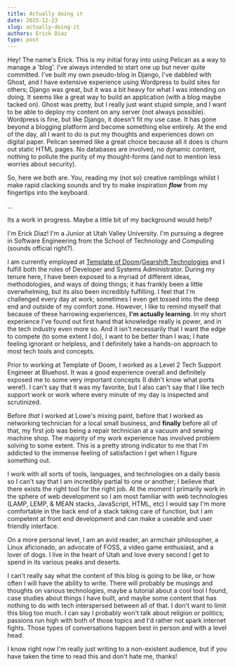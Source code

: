 ```yaml
---
title: Actually doing it
date: 2015-12-23
slug: actually-doing-it
authors: Erick Diaz
type: post
---
```


Hey! The name's Erick. This is my initial foray into using Pelican as a way to manage a 'blog'. I've always intended to start one up but never quite committed. I've built my own pseudo-blog in Django, I've dabbled with Ghost, and I have extensive experience using Wordpress to build sites for others; Django was great, but it was a bit heavy for what I was intending on doing. It seems like a great way to build an application (with a blog maybe tacked on). Ghost was pretty, but I really just want stupid simple, and I want to be able to deploy my content on any server (not always possible). Wordpress is fine, but like Django, it doesn't fit my use case. It has gone beyond a blogging platform and become something else entirely. At the end of the day, all I want to do is put my thoughts and experiences down on digital paper. Pelican seemed like a great choice because all it does is churn out static HTML pages. No databases are involved, no dynamic content, nothing to pollute the purity of my thought-forms (and not to mention less worries about security).

So, here we both are. You, reading my (not so) creative ramblings whilst I make rapid clacking sounds and try to make inspiration **_flow_** from my fingertips into the keyboard.

...

Its a work in progress. Maybe a little bit of my background would help?

I'm Erick Diaz! I'm a Junior at Utah Valley University. I'm pursuing a degree in Software Engineering from the School of Technology and Computing (sounds official right?).

I am currently employed at [Template of Doom](http://www.templateofdoom.com)/[Gearshift Technologies](http://www.gearshifttech.com) and I fulfill both the roles of Developer and Systems Administrator. During my tenure here, I have been exposed to a myriad of different ideas, methodologies, and ways of doing things; it has frankly been a little overwhelming, but its also been incredibly fulfilling. I feel that I'm challenged every day at work; sometimes I even get tossed into the deep end and outside of my comfort zone. However, I like to remind myself that because of these harrowing experiences, **I'm actually learning**. In my short experience I've found out first hand that knowledge really is power, and in the tech industry even more so. And it isn't necessarily that I want the edge to compete (to some extent I do), I want to be better than I was; I hate feeling ignorant or helpless, and I definitely take a hands-on approach to most tech tools and concepts.

Prior to working at Template of Doom, I worked as a Level 2 Tech Support Engineer at Bluehost. It was a good experience overall and definitely exposed me to some very important concepts (I didn't know what ports were!). I can't say that it was my favorite, but I also can't say that I like tech support work or work where every minute of my day is inspected and scrutinized.

Before _that_ I worked at Lowe's mixing paint, before that I worked as networking technician for a local small business, and **finally** before all of that, my first job was being a repair technician at a vacuum and sewing machine shop. The majority of my work experience has involved problem solving to some extent. This is a pretty strong indicator to me that I'm addicted to the immense feeling of satisfaction I get when I figure something out.

I work with all sorts of tools, languages, and technologies on a daily basis so I can't say that I am incredibly partial to one or another; I believe that there exists the right tool for the right job. At the moment I primarily work in the sphere of web development so I am most familiar with web technologies (LAMP, LEMP, & MEAN stacks, JavaScript, HTML, etc) I would say I'm more comfortable in the back end of a stack taking care of function, but I am competent at front end development and can make a useable and user friendly interface.

On a more personal level, I am an avid reader, an armchair philosopher, a Linux aficionado, an advocate of FOSS, a video game enthusiast, and a lover of dogs. I live in the heart of Utah and love every second I get to spend in its various peaks and deserts.

I can't really say what the content of this blog is going to be like, or how often I will have the ability to write. There will probably be musings and thoughts on various technologies, maybe a tutorial about a cool tool I found, case studies about things I have built, and maybe some content that has nothing to do with tech interspersed between all of that. I don't want to limit this blog too much. I can say I probably won't talk about religion or politics; passions run high with both of those topics and I'd rather not spark internet fights. Those types of conversations happen best in person and with a level head.

I know right now I'm really just writing to a non-existent audience, but if you have taken the time to read this and don't hate me, thanks!
